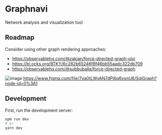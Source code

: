 # Graphnavi

Network analysis and visualization tool

## Roadmap
Consider using other graph rendering approaches: 
- https://observablehq.com/@zakjan/force-directed-graph-pixi
- https://bl.ocks.org/BTKY/6c282b65246f8f46bb55aadc322db709
- https://observablehq.com/@subbuballa/force-directed-graph


![image](https://user-images.githubusercontent.com/351828/187863002-68eb6394-e443-4adb-9a63-c318b0fe4a60.png)
https://www.figma.com/file/7va0tLWvAN7dPi6q6vsnU6/SqlGraph?node-id=0%3A1

## Development

First, run the development server:

```bash
npm run dev
# or
yarn dev
```
